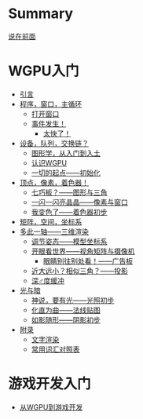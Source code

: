 # Summary

[说在前面](./README.md)

# WGPU入门

- [引言](./wgpu/README.md)
- [程序，窗口，主循环](./wgpu/window/README.md)
  - [打开窗口](./wgpu/window/window.md)
  - [事件发生！](./wgpu/window/event.md)
    - [太快了！](./wgpu/window/interval.md)
- [设备，队列，交换链？](./wgpu/infra/README.md)
  - [图形学，从入门到入土](./wgpu/infra/graphics.md)
  - [认识WGPU](./wgpu/infra/wgpu.md)
  - [一切的起点——初始化](./wgpu/infra/init.md)
- [顶点，像素，着色器！](./wgpu/beginner/README.md)
  - [七巧板？——图形与三角](./wgpu/beginner/triangle.md)
  - [一闪一闪亮晶晶——像素与窗口]()
  - [我变色了——着色器初步]()
- [矩阵，空间，坐标系]()
- [多此一轴——三维渲染]()
  - [调节姿态——模型坐标系]()
  - [开眼看世界——视角矩阵与摄像机]()
    - [眼睛别往别处看！——广告板]()
  - [近大远小？相似三角？——投影]()
  - [深♂度缓冲]()
- [光与暗]()
  - [神说，要有光——光照初步]()
  - [化直为曲——法线贴图]()
  - [如影随形——阴影初步]()
- [附录]()
  - [文字渲染]()
  - [常用词汇对照表]()

# 游戏开发入门

- [从WGPU到游戏开发]()
